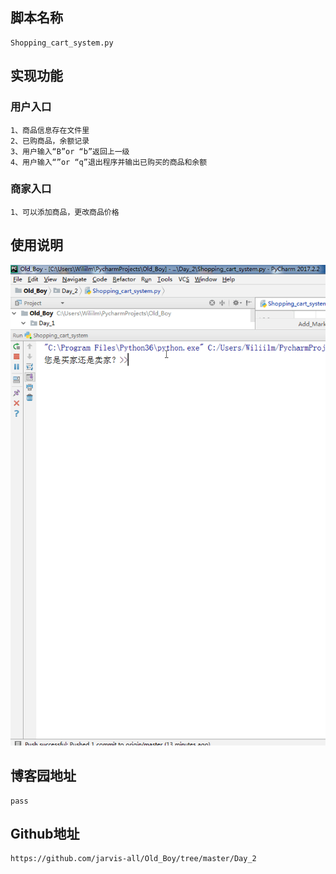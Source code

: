 ## 脚本名称
    Shopping_cart_system.py
## 实现功能
### 用户入口
    1、商品信息存在文件里
    2、已购商品，余额记录
    3、用户输入“B”or “b”返回上一级
    4、用户输入“”or “q”退出程序并输出已购买的商品和余额
### 商家入口
    1、可以添加商品，更改商品价格   
## 使用说明
![image](../Day_2/image/使用说明.gif)
## 博客园地址
    pass
## Github地址
    https://github.com/jarvis-all/Old_Boy/tree/master/Day_2